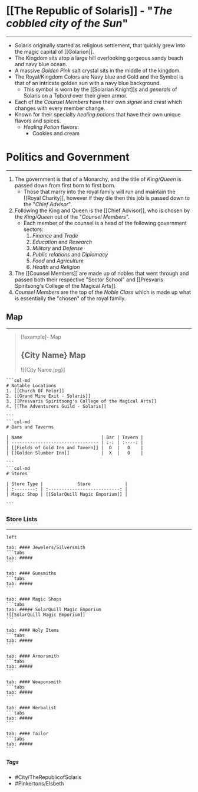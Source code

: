 # [[The Republic of Solaris]] - "*The cobbled city of the Sun*"
---
- Solaris originally started as religious settlement, that quickly grew into the magic capital of [[Golarion]]. 
- The Kingdom sits atop a large hill overlooking gorgeous sandy beach and navy blue ocean.
- A massive *Golden Pink* salt crystal sits in the middle of the kingdom.
- The Royal/Kingdom Colors are Navy blue and Gold and the Symbol is that of an intricate golden sun with a navy blue background.
	- This symbol is worn by the [[Solarian Knight]]s and *generals* of Solaris on a *Tabard* over their given armor.
- Each of the *Counsel Members* have their own *signet* and *crest* which changes with every member change.
- Known for their specialty *healing potions* that have their own unique flavors and spices.
	- *Healing Potion* flavors:
		- Cookies and cream

# Politics and Government
---
1. The government is that of a Monarchy, and the title of *King/Queen* is passed down from first born to first born.
	- Those that marry into the royal family will run and maintain the [[Royal Charity]], however if they die then this job is passed down to the "*Chief Advisor*".
2. Following the King and Queen is the [[Chief Advisor]], who is chosen by the *King/Queen* out of the "*Counsel Members*".
	- Each member of the counsel is a head of the following government sectors: 
		1. *Finance* and *Trade*
		2. *Education* and *Research*
		3. *Military* and *Defense*
		4. *Public relations* and *Diplomacy*
		5. *Food* and *Agriculture*
		6. *Health* and *Religion*
3. The [[Counsel Members]] are made up of nobles that went through and passed both their respective "Sector School" and [[Presvaris Spiritsong's College of the Magical Arts]].
4. *Counsel Members* are the top of the *Noble Class* which is made up what is essentially the "chosen" of the royal family.

## Map 
---
>[!example]- Map 
>## {City Name} Map
>![{City Name.jpg}]

````col
```col-md
# Notable Locations
1. [[Church Of Pelor]]
2. [[Grand Mine Exit - Solaris]]
3. [[Presvaris Spiritsong's College of the Magical Arts]]
4. [[The Adventurers Guild - Solaris]] 

```
```col-md
# Bars and Taverns

| Name                              | Bar | Tavern |
| --------------------------------- | :-: | :----: |
| [[Fields of Gold Inn and Tavern]] |  O  |   O    |
| [[Golden Slumber Inn]]            |  X  |   O    |

```
```col-md
# Stores

| Store Type |             Store             |
| :--------: | :---------------------------: |
| Magic Shop | [[SolarQuill Magic Emporium]] |

```
````

### Store Lists 
---
````tabs
left

tab: #### Jewelers/Silversmith
```tabs
tab: ##### 
```

tab: #### Gunsmiths
```tabs
tab: ##### 
```

tab: #### Magic Shops
```tabs
tab: ##### SolarQuill Magic Emporium
![[SolarQuill Magic Emporium]]
```

tab: #### Holy Items
```tabs
tab: ##### 
```

tab: #### Armorsmith
```tabs
tab: ##### 
```

tab: #### Weaponsmith
```tabs
tab: ##### 
```

tab: #### Herbalist
```tabs
tab: ##### 
```

tab: #### Tailor
```tabs
tab: ##### 
```
````
##### Tags 
- #City/TheRepublicofSolaris
- #Pinkertons/Elsbeth 

